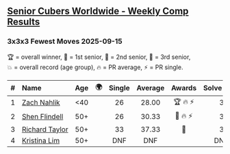 <style>table {white-space: nowrap;}</style>
<link rel="stylesheet" type="text/css" href="/scw-comp/css/flags.css" />

## [Senior Cubers Worldwide - Weekly Comp Results](/scw-comp/results/)
### 3x3x3 Fewest Moves 2025-09-15

<span style="white-space: nowrap;">🏆 = overall winner</span>, <span style="white-space: nowrap;">🥇 = 1st senior</span>, <span style="white-space: nowrap;">🥈 = 2nd senior</span>, <span style="white-space: nowrap;">🥉 = 3rd senior</span>, <span style="white-space: nowrap;">💥 = overall record (age group)</span>, <span style="white-space: nowrap;">🔥 = PR average</span>, <span style="white-space: nowrap;">⚡ = PR single</span>.

| # | Name | Age | 🌍 | Single | Average | Awards | Solve 1 | Solve 2 | Solve 3 | Solution |
| :--: | :-- | :--: | :--: | :--: | :--: | :--: | --: | --: | --: | :-- |
| 1 | [Zach Nahlik](../../persons/zach_nahlik/333fm.md) | <40 | | 26 | 28.00 | 🏆 🔥 ⚡ | 30 | 28 | 26 | [Desktop](https://www.facebook.com/events/812336301143017/permalink/813867740989873) / [Mobile](https://m.facebook.com/events/812336301143017?view=permalink&id=813867740989873) |
| 2 | [Shen Flindell](../../persons/shen_flindell/333fm.md) | 50+ | <i class="flag flag-AU" /> | 26 | 30.33 | 🥇 🔥 ⚡ | 35 | 30 | 26 | [Desktop](https://www.facebook.com/events/812336301143017/permalink/819655513744429) / [Mobile](https://m.facebook.com/events/812336301143017?view=permalink&id=819655513744429) |
| 3 | [Richard Taylor](../../persons/richard_taylor/333fm.md) | 50+ | <i class="flag flag-GB" /> | 33 | 37.33 | 🥈 | 33 | 37 | 42 | [Desktop](https://www.facebook.com/events/812336301143017/permalink/814358630940784) / [Mobile](https://m.facebook.com/events/812336301143017?view=permalink&id=814358630940784) |
| 4 | [Kristina Lim](../../persons/kristina_lim/333fm.md) | 50+ | <i class="flag flag-US" /> | DNF | DNF |  | DNF | DNF | DNS | [Desktop](https://www.facebook.com/events/812336301143017/permalink/823682093341771) / [Mobile](https://m.facebook.com/events/812336301143017?view=permalink&id=823682093341771) |

<!-- Global site tag (gtag.js) - Google Analytics -->
<script async src="https://www.googletagmanager.com/gtag/js?id=UA-86348435-3"></script>
<script>window.dataLayer = window.dataLayer || []; function gtag() {dataLayer.push(arguments);} gtag('js', new Date()); gtag('config', 'UA-86348435-3');</script>
